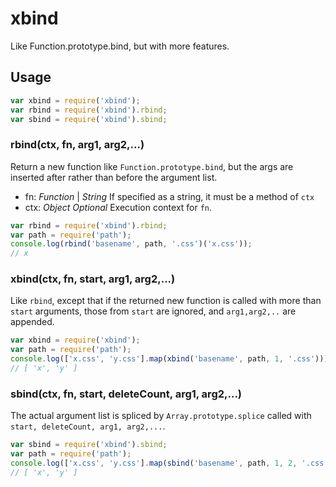 # xbind

Like Function.prototype.bind, but with more features.

## Usage

```javascript
var xbind = require('xbind');
var rbind = require('xbind').rbind;
var sbind = require('xbind').sbind;
```

### rbind(ctx, fn, arg1, arg2,...)
Return a new function like `Function.prototype.bind`, but the args are inserted after rather than before the argument list.

* fn: *Function* | *String* If specified as a string, it must be a method of `ctx`
* ctx: *Object* *Optional* Execution context for `fn`.

```javascript
var rbind = require('xbind').rbind;
var path = require('path');
console.log(rbind('basename', path, '.css')('x.css'));
// x

```


### xbind(ctx, fn, start, arg1, arg2,...)

Like `rbind`, except that if the returned new function is called with more than `start` arguments, those from `start` are ignored, and `arg1,arg2,..` are appended.

```javascript
var xbind = require('xbind');
var path = require('path');
console.log(['x.css', 'y.css'].map(xbind('basename', path, 1, '.css')));
// [ 'x', 'y' ]

```


### sbind(ctx, fn, start, deleteCount, arg1, arg2,...)

The actual argument list is spliced by `Array.prototype.splice` called with `start, deleteCount, arg1, arg2,...`.


```javascript
var sbind = require('xbind').sbind;
var path = require('path');
console.log(['x.css', 'y.css'].map(sbind('basename', path, 1, 2, '.css')));
// [ 'x', 'y' ]

```

